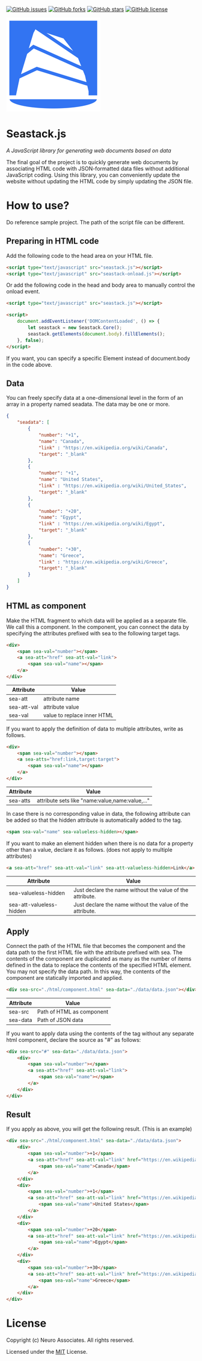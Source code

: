 [![GitHub issues](https://img.shields.io/github/issues/NeuroAssociates/seastack)](https://github.com/NeuroAssociates/seastack/issues)
[![GitHub forks](https://img.shields.io/github/forks/NeuroAssociates/seastack)](https://github.com/NeuroAssociates/seastack/network)
[![GitHub stars](https://img.shields.io/github/stars/NeuroAssociates/seastack)](https://github.com/NeuroAssociates/seastack/stargazers)
[![GitHub license](https://img.shields.io/github/license/NeuroAssociates/seastack)](https://github.com/NeuroAssociates/seastack/blob/master/LICENSE)

![Logo of Seastack](./img/logo.png)

# Seastack.js
*A JavaScript library for generating web documents based on data*

The final goal of the project is to quickly generate web documents by associating HTML code with JSON-formatted data files without additional JavaScript coding. Using this library, you can conveniently update the website without updating the HTML code by simply updating the JSON file.


# How to use?

Do reference sample project. The path of the script file can be different.

## Preparing in HTML code

Add the following code to the head area on your HTML file.

```html
<script type="text/javascript" src="seastack.js"></script>
<script type="text/javascript" src="seastack-onload.js"></script>
```

Or add the following code in the head and body area to manually control the onload event.

```html
<script type="text/javascript" src="seastack.js"></script>
```

```html
<script>
    document.addEventListener('DOMContentLoaded', () => {
        let seastack = new Seastack.Core();
        seastack.getElements(document.body).fillElements();
    }, false);
</script>
```

If you want, you can specify a specific Element instead of document.body in the code above.


## Data

You can freely specify data at a one-dimensional level in the form of an array in a property named seadata. The data may be one or more.

```json
{
    "seadata": [
        {
            "number": "+1",
            "name": "Canada",
            "link" : "https://en.wikipedia.org/wiki/Canada",
            "target": "_blank"
        },
        {
            "number": "+1",
            "name": "United States",
            "link" : "https://en.wikipedia.org/wiki/United_States",
            "target": "_blank"
        },
        {
            "number": "+20",
            "name": "Egypt",
            "link" : "https://en.wikipedia.org/wiki/Egypt",
            "target": "_blank"
        },
        {
            "number": "+30",
            "name": "Greece",
            "link" : "https://en.wikipedia.org/wiki/Greece",
            "target": "_blank"
        }
    ]
}
```

## HTML as component

Make the HTML fragment to which data will be applied as a separate file. We call this a component. In the component, you can connect the data by specifying the attributes prefixed with sea to the following target tags.

```html
<div>
    <span sea-val="number"></span>
    <a sea-att="href" sea-att-val="link">
        <span sea-val="name"></span>
    </a>
</div>
```

Attribute | Value
------------ | -------------
sea-att | attribute name
sea-att-val | attribute value
sea-val | value to replace inner HTML

If you want to apply the definition of data to multiple attributes, write as follows.

```html
<div>
    <span sea-val="number"></span>
    <a sea-atts="href:link,target:target">
        <span sea-val="name"></span>
    </a>
</div>
```

Attribute | Value
------------ | -------------
sea-atts | attribute sets like "name:value,name:value,..."

In case there is no corresponding value in data, the following attribute can be added so that the hidden attribute is automatically added to the tag.

```html
<span sea-val="name" sea-valueless-hidden></span>
```

If you want to make an element hidden when there is no data for a property other than a value, declare it as follows. (does not apply to multiple attributes)

```html
<a sea-att="href" sea-att-val="link" sea-att-valueless-hidden>Link</a>
```

Attribute | Value
------------ | -------------
sea-valueless-hidden | Just declare the name without the value of the attribute.
sea-att-valueless-hidden | Just declare the name without the value of the attribute.

## Apply

Connect the path of the HTML file that becomes the component and the data path to the first HTML file with the attribute prefixed with sea. The contents of the component are duplicated as many as the number of items defined in the data to replace the contents of the specified HTML element. You may not specify the data path. In this way, the contents of the component are statically imported and applied.

```html
<div sea-src="./html/component.html" sea-data="./data/data.json"></div>
```

Attribute | Value
------------ | -------------
sea-src | Path of HTML as component
sea-data | Path of JSON data

If you want to apply data using the contents of the tag without any separate html component, declare the source as "#" as follows:

```html
<div sea-src="#" sea-data="./data/data.json">
    <div>
        <span sea-val="number"></span>
        <a sea-att="href" sea-att-val="link">
            <span sea-val="name"></span>
        </a>
    </div>
</div>
```

## Result

If you apply as above, you will get the following result. (This is an example)

```html
<div sea-src="./html/component.html" sea-data="./data/data.json">
    <div>
        <span sea-val="number">+1</span>
        <a sea-att="href" sea-att-val="link" href="https://en.wikipedia.org/wiki/Canada">
            <span sea-val="name">Canada</span>
        </a>
    </div>
    <div>
        <span sea-val="number">+1</span>
        <a sea-att="href" sea-att-val="link" href="https://en.wikipedia.org/wiki/United_States">
            <span sea-val="name">United States</span>
        </a>
    </div>
    <div>
        <span sea-val="number">+20</span>
        <a sea-att="href" sea-att-val="link" href="https://en.wikipedia.org/wiki/Egypt">
            <span sea-val="name">Egypt</span>
        </a>
    </div>
    <div>
        <span sea-val="number">+30</span>
        <a sea-att="href" sea-att-val="link" href="https://en.wikipedia.org/wiki/Greece">
            <span sea-val="name">Greece</span>
        </a>
    </div>
</div>
```

# License

Copyright (c) Neuro Associates. All rights reserved.

Licensed under the [MIT](LICENSE.txt) License.